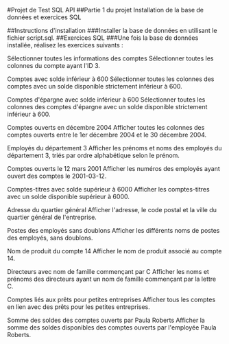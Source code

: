 #Projet de Test SQL API
##Partie 1 du projet
Installation de la base de données et exercices SQL

##Instructions d'installation
###Installer la base de données en utilisant le fichier script.sql.
##Exercices SQL
###Une fois la base de données installée, réalisez les exercices suivants :

Sélectionner toutes les informations des comptes
Sélectionner toutes les colonnes du compte ayant l'ID 3.

Comptes avec solde inférieur à 600
Sélectionner toutes les colonnes des comptes avec un solde disponible strictement inférieur à 600.

Comptes d'épargne avec solde inférieur à 600
Sélectionner toutes les colonnes des comptes d'épargne avec un solde disponible strictement inférieur à 600.

Comptes ouverts en décembre 2004
Afficher toutes les colonnes des comptes ouverts entre le 1er décembre 2004 et le 30 décembre 2004.

Employés du département 3
Afficher les prénoms et noms des employés du département 3, triés par ordre alphabétique selon le prénom.

Comptes ouverts le 12 mars 2001
Afficher les numéros des employés ayant ouvert des comptes le 2001-03-12.

Comptes-titres avec solde supérieur à 6000
Afficher les comptes-titres avec un solde disponible supérieur à 6000.

Adresse du quartier général
Afficher l'adresse, le code postal et la ville du quartier général de l'entreprise.

Postes des employés sans doublons
Afficher les différents noms de postes des employés, sans doublons.

Nom de produit du compte 14
Afficher le nom de produit associé au compte 14.

Directeurs avec nom de famille commençant par C
Afficher les noms et prénoms des directeurs ayant un nom de famille commençant par la lettre C.

Comptes liés aux prêts pour petites entreprises
Afficher tous les comptes en lien avec des prêts pour les petites entreprises.

Somme des soldes des comptes ouverts par Paula Roberts
Afficher la somme des soldes disponibles des comptes ouverts par l'employée Paula Roberts.
